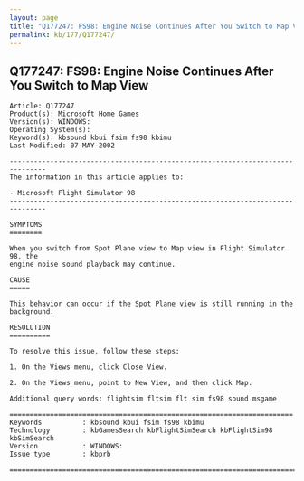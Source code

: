 ```yaml
---
layout: page
title: "Q177247: FS98: Engine Noise Continues After You Switch to Map View"
permalink: kb/177/Q177247/
---
```


## Q177247: FS98: Engine Noise Continues After You Switch to Map View

	Article: Q177247
	Product(s): Microsoft Home Games
	Version(s): WINDOWS:
	Operating System(s): 
	Keyword(s): kbsound kbui fsim fs98 kbimu
	Last Modified: 07-MAY-2002
	
	-------------------------------------------------------------------------------
	The information in this article applies to:
	
	- Microsoft Flight Simulator 98 
	-------------------------------------------------------------------------------
	
	SYMPTOMS
	========
	
	When you switch from Spot Plane view to Map view in Flight Simulator 98, the
	engine noise sound playback may continue.
	
	CAUSE
	=====
	
	This behavior can occur if the Spot Plane view is still running in the
	background.
	
	RESOLUTION
	==========
	
	To resolve this issue, follow these steps:
	
	1. On the Views menu, click Close View.
	
	2. On the Views menu, point to New View, and then click Map.
	
	Additional query words: flightsim fltsim flt sim fs98 sound msgame
	
	======================================================================
	Keywords          : kbsound kbui fsim fs98 kbimu 
	Technology        : kbGamesSearch kbFlightSimSearch kbFlightSim98 kbSimSearch
	Version           : WINDOWS:
	Issue type        : kbprb
	
	=============================================================================
	
